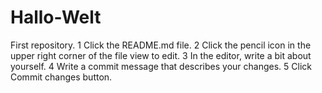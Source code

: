 # Hallo-Welt
First repository.
1  Click the README.md file.
2  Click the  pencil icon in the upper right corner of the file view to edit.
3  In the editor, write a bit about yourself.
4  Write a commit message that describes your changes.
5  Click Commit changes button.
